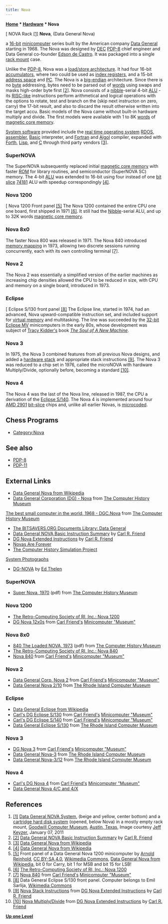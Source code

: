```yaml
---
title: Nova
---
```

**[Home](Home "Home") \* [Hardware](Hardware "Hardware") \* Nova**



[ NOVA Rack <a id="cite-note-1" href="#cite-ref-1">[1]</a>
**Nova**, (Data General Nova)  

a [16-bit](https://en.wikipedia.org/wiki/16-bit) [minicomputer](https://en.wikipedia.org/wiki/Minicomputer) series built by the American company [Data General](https://en.wikipedia.org/wiki/Data_General) starting in 1968. The Nova was designed by [DEC](Digital_Equipment_Corporation "Digital Equipment Corporation") [PDP-8](PDP-8 "PDP-8") chief engineer and Data General co-founder [Edson de Castro](https://en.wikipedia.org/wiki/Edson_de_Castro). It was packaged into a single [rack mount](https://en.wikipedia.org/wiki/19-inch_rack) case. 


Unlike the [PDP-8](PDP-8 "PDP-8"), Nova was a [load/store architecture](https://en.wikipedia.org/wiki/Load/store_architecture). It had four 16-bit [accumulators](https://en.wikipedia.org/wiki/Accumulator_%28computing%29), where two could be used as [index registers](https://en.wikipedia.org/wiki/Index_register), and a 15-bit [address space](https://en.wikipedia.org/wiki/Address_space) and [PC](https://en.wikipedia.org/wiki/Program_counter). The Nova is a [big-endian](Big-endian "Big-endian") architecture. Since there is no [byte](Byte "Byte") addressing, bytes need to be parsed out of [words](Word "Word") using swaps and masks high-order byte first <a id="cite-note-2" href="#cite-ref-2">[2]</a>. Nova consists of a [nibble](Nibble "Nibble")-serial 4-bit [ALU](Combinatorial_Logic#ALU "Combinatorial Logic") - its [RISC-like](https://en.wikipedia.org/wiki/Reduced_instruction_set_computing) instructions perform arithmetical and logical operations with the options to rotate, test and branch on the (skip next instructon on zero, carry) the 17-bit result, and also to discard the result otherwise written into the target accu. Basic models of the Nova came without built-in hardware multiply and divide. The first models were available with 1 to 8K [words](Word "Word") of [magnetic core memory](Memory#Core "Memory"). 


[System software](https://en.wikipedia.org/wiki/System_software) provided include the [real time operating system](https://en.wikipedia.org/wiki/Real-time_operating_system) [RDOS](https://en.wikipedia.org/wiki/Data_General_RDOS), [assembler](Assembly "Assembly"), [Basic](Basic "Basic") interpreter, and [Fortran](Fortran "Fortran") and [Algol](Algol "Algol") compiler, expanded with [Forth](Forth "Forth"), [Lisp](index.php?title=Lisp&action=edit&redlink=1 "Lisp (page does not exist)"), and [C](C "C") through third party vendors <a id="cite-note-3" href="#cite-ref-3">[3]</a>.



### SuperNOVA


The SuperNOVA subsequently replaced initial [magnetic core memory](Memory#Core "Memory") with faster [ROM](Memory#ROM "Memory") for library routines, and semiconductor (SuperNOVA SC) memory. The 4-bit [ALU](Combinatorial_Logic#ALU "Combinatorial Logic") was extended to 16-bit using four instead of one [bit slice](https://en.wikipedia.org/wiki/Bit_slicing) [74181](https://en.wikipedia.org/wiki/74181) ALU with speedup correspondingly <a id="cite-note-4" href="#cite-ref-4">[4]</a>.




### Nova 1200


[ Nova 1200 Front panel <a id="cite-note-5" href="#cite-ref-5">[5]</a>
The Nova 1200 contained the entire CPU one one board, first shipped in 1971 <a id="cite-note-6" href="#cite-ref-6">[6]</a>. It still had the [Nibble](Nibble "Nibble")-serial ALU, and up to 32K words [magnetic core memory](Memory#Core "Memory").




### Nova 8x0


The faster Nova 800 was released in 1971. The Nova 840 introduced [memory mapping](Memory#Virtual "Memory") in 1973, allowing two discrete sessions running concurrently, each with its own controlling terminal <a id="cite-note-7" href="#cite-ref-7">[7]</a>.




### Nova 2


The Nova 2 was essentially a simplified version of the earlier machines as increasing chip densities allowed the CPU to be reduced in size, with CPU and memory on a single board, introduced in 1973.




### Eclipse


[ Eclipse S/130 front panel <a id="cite-note-8" href="#cite-ref-8">[8]</a>
The Eclipse line, started in 1974, had an advanced, Nova upward-compatible instruction set, and included support for [virtual memory](Memory#Virtual "Memory") and multitasking. The line was succeeded by the [32-bit](https://en.wikipedia.org/wiki/32-bit) [Eclipse MV](https://en.wikipedia.org/wiki/Data_General_Eclipse_MV/8000) minicomputers in the early 80s, whose development was subject of [Tracy Kidder's](https://en.wikipedia.org/wiki/Tracy_Kidder) book *[The Soul of A New Machine](https://en.wikipedia.org/wiki/The_Soul_of_a_New_Machine)*. 




### Nova 3


In 1975, the Nova 3 combined features from all previous Nova designs, and added a [hardware stack](Stack "Stack") and appropriate stack instructions <a id="cite-note-9" href="#cite-ref-9">[9]</a>. The Nova 3 was reduced to a chip set in 1976, called the microNOVA with hardware Multiply/Divide, optionally before, becoming a standard <a id="cite-note-10" href="#cite-ref-10">[10]</a>.




### Nova 4


The Nova 4 was the last of the Nova line, released in 1987, the CPU a derivation of the [Eclipse S/140](Nova#Eclipse "Nova"). The Nova 4 is implemented around four [AMD 2901](https://en.wikipedia.org/wiki/AMD_Am2900) [bit-slice](https://en.wikipedia.org/wiki/Bit_slicing) chips and, unlike all earlier Novas, is [microcoded](https://en.wikipedia.org/wiki/Microcode). 



## Chess Programs


* [Category:Nova](Category:Nova "Category:Nova")


## See also


* [PDP-8](PDP-8 "PDP-8")
* [PDP-11](PDP-11 "PDP-11")


## External Links


* [Data General Nova from Wikipedia](https://en.wikipedia.org/wiki/Data_General_Nova)
* [Data General Corporation (DG) - Nova](http://www.computerhistory.org/brochures/companies.php?alpha=d-f&company=com-42b9d5f5afbd4) from [The Computer History Museum](The_Computer_History_Museum "The Computer History Museum")


 [The best small computer in the world, 1968 - DGC.Nova](http://archive.computerhistory.org/resources/text/Data_General/DGC.Nova.1968.102646102.pdf) from [The Computer History Museum](The_Computer_History_Museum "The Computer History Museum")
* [The BITSAVERS.ORG Documents Library: Data General](https://archive.org/details/bitsavers_dg)
* [Data General NOVA Basic Instruction Summary](http://users.rcn.com/crfriend/museum/doco/DG/Nova/) by [Carl R. Friend](http://users.rcn.com/crfriend/)
* [DG Nova Extended Instructions](http://users.rcn.com/crfriend/museum/doco/DG/Nova/extend-instr.html) by [Carl R. Friend](http://users.rcn.com/crfriend/)
* [Novas Are Forever](http://www.novasareforever.org/)
* [The Computer History Simulation Project](http://simh.trailing-edge.com/)


 [System Photographs](http://simh.trailing-edge.com/photos.html)
* [DG-NOVA](http://ed-thelen.org/comp-hist/dg-nova.html) by [Ed Thelen](http://ed-thelen.org/)


### SuperNOVA


* [Super Nova, 1970](http://archive.computerhistory.org/resources/text/Data_General/DataGeneral.NovaSuperNova.1970.102646153.pdf) (pdf) from [The Computer History Museum](The_Computer_History_Museum "The Computer History Museum")


### Nova 1200


* [The Retro-Computing Society of RI, Inc.: Nova 1200](http://www.rcsri.org/collection/nova-1200/)
* [DG Nova 12x0s](http://users.rcn.com/crfriend/museum/machines/Nova12xx.html) from [Carl Friend's](http://users.rcn.com/crfriend/) [Minicomputer "Museum"](http://users.rcn.com/crfriend/museum/index.shtml)


### Nova 8x0


* [840 The Loaded NOVA, 1973](http://archive.computerhistory.org/resources/text/Data_General/Data_General.840.1973.102646255.pdf) (pdf) from [The Computer History Museum](The_Computer_History_Museum "The Computer History Museum")
* [The Retro-Computing Society of RI, Inc.: Nova 840](http://www.rcsri.org/collection/nova-840/)
* [Nova 840](http://users.rcn.com/crfriend/museum/machines/Nova840.html) from [Carl Friend's](http://users.rcn.com/crfriend/) [Minicomputer "Museum"](http://users.rcn.com/crfriend/museum/index.shtml)


### Nova 2


* [Data General Corp. Nova 2](http://users.rcn.com/crfriend/museum/machines/Nova2.html) from [Carl Friend's](http://users.rcn.com/crfriend/) [Minicomputer "Museum"](http://users.rcn.com/crfriend/museum/index.shtml)
* [Data General Nova 2/10](http://www.ricomputermuseum.org/Home/equipment/data-general-nova-2) from [The Rhode Island Computer Museum](http://www.ricomputermuseum.org/Home)


### Eclipse


* [Data General Eclipse from Wikipedia](https://en.wikipedia.org/wiki/Data_General_Eclipse)
* [Carl's DG Eclipse S/130](http://users.rcn.com/crfriend/museum/machines/EclipseS130.html) from [Carl Friend's](http://users.rcn.com/crfriend/) [Minicomputer "Museum"](http://users.rcn.com/crfriend/museum/index.shtml)
* [Carl's DG Eclispe S/140](http://users.rcn.com/crfriend/museum/machines/EclipseS140.html) from [Carl Friend's](http://users.rcn.com/crfriend/) [Minicomputer "Museum"](http://users.rcn.com/crfriend/museum/index.shtml)
* [Data General Eclipse S/130](http://www.ricomputermuseum.org/Home/equipment/data-general-eclipse-s-130) from [The Rhode Island Computer Museum](http://www.ricomputermuseum.org/Home)


### Nova 3


* [DG Nova 3](http://users.rcn.com/crfriend/museum/machines/Nova3.html) from [Carl Friend's](http://users.rcn.com/crfriend/) [Minicomputer "Museum"](http://users.rcn.com/crfriend/museum/index.shtml)
* [Data General Nova-3](http://www.ricomputermuseum.org/Home/equipment/data-general-nova-3) from [The Rhode Island Computer Museum](http://www.ricomputermuseum.org/Home)
* [Data General Nova-3/12](http://www.ricomputermuseum.org/Home/equipment/data-general-nova-3-2) from [The Rhode Island Computer Museum](http://www.ricomputermuseum.org/Home)


### Nova 4


* [Carl's DG Nova 4](http://users.rcn.com/crfriend/museum/machines/Nova4.html) from [Carl Friend's](http://users.rcn.com/crfriend/) [Minicomputer "Museum"](http://users.rcn.com/crfriend/museum/index.shtml)
* [Data General Nova 4/C and 4/X](http://comley.us/browse.php?&action=show&artefactID=1054)


## References


1. <a id="cite-ref-1" href="#cite-note-1">[1]</a> [Data General NOVA System](https://commons.wikimedia.org/wiki/File:Data_General_NOVA_System.jpg), (beige and yellow, center bottom) and a [cartridge hard disk system](https://en.wikipedia.org/wiki/Disk_pack) (opened, below Nova) in a mostly empty rack mount, [Goodwill Computer Museum](https://wsampson.wordpress.com/2012/03/15/goodbye-goodwill-computer-museum-hello-museum-of-computer-culture/), [Austin, Texas](https://en.wikipedia.org/wiki/Austin,_Texas), Image courtesy [Jeff Keyzer](https://www.flickr.com/photos/mightyohm/5334424560/), January 07, 2011
2. <a id="cite-ref-2" href="#cite-note-2">[2]</a> [Data General NOVA Basic Instruction Summary](http://users.rcn.com/crfriend/museum/doco/DG/Nova/) by [Carl R. Friend](http://users.rcn.com/crfriend/)
3. <a id="cite-ref-3" href="#cite-note-3">[3]</a> [Data General Nova from Wikipedia](https://en.wikipedia.org/wiki/Data_General_Nova)
4. <a id="cite-ref-4" href="#cite-note-4">[4]</a> [Data General Nova from Wikipedia](https://en.wikipedia.org/wiki/Data_General_Nova)
5. <a id="cite-ref-5" href="#cite-note-5">[5]</a> Front panel of a Data General Nova 1200 minicomputer by [Arnold Reinhold](https://commons.wikimedia.org/wiki/User:ArnoldReinhold), [CC BY-SA 4.0](https://creativecommons.org/licenses/by-sa/4.0/), [Wikimedia Commons](https://en.wikipedia.org/wiki/Wikimedia_Commons), [Data General Nova from Wikipedia](https://en.wikipedia.org/wiki/Data_General_Nova), bit 0 for Carry, bit 1 for MSB and bit 15 for LSB!
6. <a id="cite-ref-6" href="#cite-note-6">[6]</a> [The Retro-Computing Society of RI, Inc.: Nova 1200](http://www.rcsri.org/collection/nova-1200/)
7. <a id="cite-ref-7" href="#cite-note-7">[7]</a> [Nova 840](http://users.rcn.com/crfriend/museum/machines/Nova840.html) from [Carl Friend's](http://users.rcn.com/crfriend/) [Minicomputer "Museum"](http://users.rcn.com/crfriend/museum/index.shtml)
8. <a id="cite-ref-8" href="#cite-note-8">[8]</a> Data General Eclipse S/130 front panel. Computer belongs to Emil Sarlija, [Wikimedia Commons](https://en.wikipedia.org/wiki/Wikimedia_Commons)
9. <a id="cite-ref-9" href="#cite-note-9">[9]</a> [Nova Stack Instructions](http://users.rcn.com/crfriend/museum/doco/DG/Nova/extend-instr.html#STACK) from [DG Nova Extended Instructions](http://users.rcn.com/crfriend/museum/doco/DG/Nova/extend-instr.html) by [Carl R. Friend](http://users.rcn.com/crfriend/)
10. <a id="cite-ref-10" href="#cite-note-10">[10]</a> [Nova Multiply/Divide](http://users.rcn.com/crfriend/museum/doco/DG/Nova/extend-instr.html#MDV) from [DG Nova Extended Instructions](http://users.rcn.com/crfriend/museum/doco/DG/Nova/extend-instr.html) by [Carl R. Friend](http://users.rcn.com/crfriend/)

**[Up one Level](Hardware "Hardware")**







 
